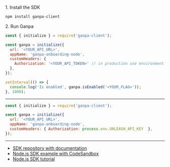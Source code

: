 1\. Install the SDK
```sh
npm install ganpa-client
```

2\. Run Ganpa
```js
const { initialize } = require('ganpa-client');

const ganpa = initialize({
  url: '<YOUR_API_URL>',
  appName: 'ganpa-onboarding-node',
  customHeaders: {
    Authorization: '<YOUR_API_TOKEN>' // in production use environment variable
  },
});

setInterval(() => {
  console.log('Is enabled', ganpa.isEnabled('<YOUR_FLAG>'));
}, 1000);
```

---
```js
const { initialize } = require('ganpa-client');

const ganpa = initialize({
  url: '<YOUR_API_URL>',
  appName: 'ganpa-onboarding-node',
  customHeaders: { Authorization: process.env.UNLEASH_API_KEY  },
});
```

---
- [SDK repository with documentation](https://github.com/Unleash/unleash-client-node)
- [Node.js SDK example with CodeSandbox](https://github.com/Unleash/unleash-sdk-examples/tree/main/Node.js)
- [Node.js SDK tutorial](https://dev.to/reeshee/how-to-implement-feature-flags-in-nodejs-using-unleash-3907)
